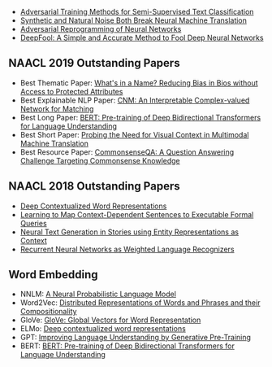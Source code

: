 * [Adversarial Training Methods for Semi-Supervised Text Classification](https://arxiv.org/abs/1605.07725)
* [Synthetic and Natural Noise Both Break Neural Machine Translation](https://arxiv.org/abs/1711.02173)
* [Adversarial Reprogramming of Neural Networks](https://arxiv.org/abs/1806.11146)
* [DeepFool: A Simple and Accurate Method to Fool Deep Neural Networks](https://arxiv.org/pdf/1511.04599)

## NAACL 2019 Outstanding Papers

* Best Thematic Paper: [What's in a Name? Reducing Bias in Bios without Access to Protected Attributes](https://arxiv.org/abs/1904.05233)
* Best Explainable NLP Paper: [CNM: An Interpretable Complex-valued Network for Matching](https://arxiv.org/abs/1904.05298)
* Best Long Paper: [BERT: Pre-training of Deep Bidirectional Transformers for Language Understanding](https://arxiv.org/abs/1810.04805)
* Best Short Paper: [Probing the Need for Visual Context in Multimodal Machine Translation](https://arxiv.org/abs/1903.08678)
* Best Resource Paper: [CommonsenseQA: A Question Answering Challenge Targeting Commonsense Knowledge](https://arxiv.org/abs/1811.00937)

## NAACL 2018 Outstanding Papers

* [Deep Contextualized Word Representations](https://arxiv.org/abs/1802.05365)
* [Learning to Map Context-Dependent Sentences to Executable Formal Queries](https://arxiv.org/abs/1804.06868)
* [Neural Text Generation in Stories using Entity Representations as Context](https://aclweb.org/anthology/papers/N/N18/N18-1204/)
* [Recurrent Neural Networks as Weighted Language Recognizers](https://arxiv.org/abs/1711.05408)

## Word Embedding

* NNLM: [A Neural Probabilistic Language Model](https://papers.nips.cc/paper/1839-a-neural-probabilistic-language-model.pdf)
* Word2Vec: [Distributed Representations of Words and Phrases and their Compositionality](https://papers.nips.cc/paper/5021-distributed-representations-of-words-and-phrases-and-their-compositionality.pdf)
* GloVe: [GloVe: Global Vectors for Word Representation](https://www.aclweb.org/anthology/D14-1162)
* ELMo: [Deep contextualized word representations](https://arxiv.org/pdf/1802.05365.pdf)
* GPT: [Improving Language Understanding by Generative Pre-Training](https://s3-us-west-2.amazonaws.com/openai-assets/research-covers/language-unsupervised/language_understanding_paper.pdf)
* BERT: [BERT: Pre-training of Deep Bidirectional Transformers for Language Understanding](https://arxiv.org/pdf/1810.04805.pdf)
